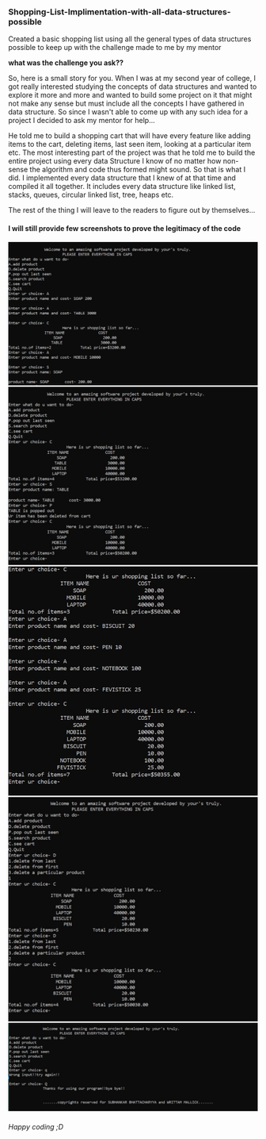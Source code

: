 ### Shopping-List-Implimentation-with-all-data-structures-possible
Created a basic shopping list using all the general types of data structures possible to keep up with the challenge made to me by my mentor

**what was the challenge you ask??**

So, here is a small story for you. When I was at my second year of college, I got really interested studying the concepts of data structures and wanted 
to explore it more and more and wanted to build some project on it that might not make any sense but must include all the concepts I have gathered in data structure.
So since I wasn't able to come up with any such idea for a project I decided to ask my mentor for help...

He told me to build a shopping cart that will have every feature like adding items to the cart, deleting items, last seen item, looking at a particular item etc.
The most interesting part of the project was that he told me to build the entire project using every data Structure I know of no matter how non-sense the algorithm and
code thus formed might sound. So that is what I did. I implemented every data structure that I knew of at that time and compiled it all together. It includes every data 
structure like linked list, stacks, queues, circular linked list, tree, heaps etc.

The rest of the thing I will leave to the readers to figure out by themselves...

#### **I will still provide few screenshots to prove the legitimacy of the code**
![](output1.JPG)
![](output2.JPG)
![](output3.JPG)
![](output4.JPG)
![](output5.JPG)

###### Happy coding ;D
